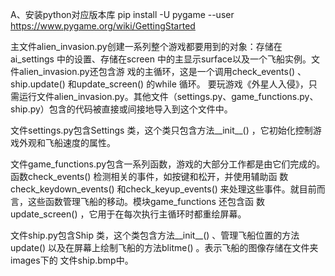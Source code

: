 A、安装python对应版本库 pip install -U pygame --user  https://www.pygame.org/wiki/GettingStarted


主文件alien_invasion.py创建一系列整个游戏都要用到的对象：存储在ai_settings 中的设置、存储在screen 中的主显示surface以及一个飞船实例。文件alien_invasion.py还包含游
戏的主循环，这是一个调用check_events() 、ship.update() 和update_screen() 的while 循环。
要玩游戏《外星人入侵》，只需运行文件alien_invasion.py。其他文件（settings.py、game_functions.py、ship.py）包含的代码被直接或间接地导入到这个文件中。

文件settings.py包含Settings 类，这个类只包含方法__init__() ，它初始化控制游戏外观和飞船速度的属性。

文件game_functions.py包含一系列函数，游戏的大部分工作都是由它们完成的。函数check_events() 检测相关的事件，如按键和松开，并使用辅助函
数check_keydown_events() 和check_keyup_events() 来处理这些事件。就目前而言，这些函数管理飞船的移动。模块game_functions 还包含函
数update_screen() ，它用于在每次执行主循环时都重绘屏幕。

文件ship.py包含Ship 类，这个类包含方法__init__() 、管理飞船位置的方法update() 以及在屏幕上绘制飞船的方法blitme() 。表示飞船的图像存储在文件夹images下的
文件ship.bmp中。